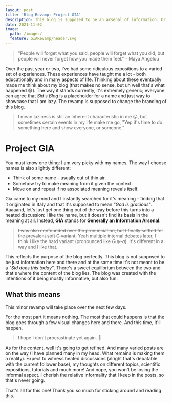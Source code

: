 ```yaml
---
layout: post
title: 'Blog Revamp: Project GIA'
description: This blog is supposed to be an arsenal of information. Or is it?
date: 2021-11-02
image:
  path: /images/
  feature: GIARevamp/header.svg
---
```


> "People will forget what you said, people will forget what you did, but people will never forget how you made them feel." - Maya Angelou

Over the past year or two, I've had some ridiculous expositions to a varied set of experiences. These experiences have taught me a lot - both educationally and in many aspects of life. Thinking about these eventually made me think about my blog (that makes no sense, but uh well that's what happened 😅). The way it stands currently, it's extremely generic; everyone can agree that *Sid's Blog* is a placeholder for a name and just way to showcase that I am lazy. The revamp is supposed to change the branding of this blog.

> I mean laziness is still an inherent characteristic in me 😛, but sometimes certain events in my life make me go, "Yep it's time to do something here and show everyone, or someone."

# Project GIA

You must know one thing: I am very picky with my names. The way I choose names is also slightly different:

- Think of some name - usually out of thin air.
- Somehow try to make meaning from it given the context.
- Move on and repeat if no associated meaning reveals itself.

Gia came to my mind and I instantly searched for it's meaning - finding that it originated in Italy and that it's supposed to mean *"God is gracious"*. Aaaaand, let's just get one thing out of the way before this turns into a heated discussion: I like the name, but it doesn't find its basis in the meaning at all. Instead, **GIA** stands for **Generally an Information Arsenal**.

> ~~I was also confounded over the pronunciation, but I finally settled for the prevalent soft G variant.~~ Yeah multiple internal debates later, I think I like the hard variant (pronounced like *Guy-a*). It's different in a way and I like that.

This reflects the purpose of the blog perfectly. This blog is not supposed to be just information here and there and at the same time it's not meant to be a *"Sid does this today"*. There's a sweet equilibrium between the two and that's where the content of the blog lies. The blog was created with the intentions of it being mostly informative, but also fun.

## What this means

This minor revamp will take place over the next few days.

For the most part it means nothing. The most that could happens is that the blog goes through a few visual changes here and there. And this time, it'll happen.

> I hope I don't procrastinate yet again. 😬

As for the content, well it's going to get refined. And many varied posts are on the way (I have planned many in my head. What remains is making them a reality). Expect to witness heated discussions (alright that's debatable with the current follower base), my thoughts on different topics, scientific expositions, tutorials and much more! And nope, you won't be losing the informal aspect. I cherish the relative informality that I keep in the posts, so that's never going.

That's all for this one! Thank you so much for sticking around and reading this.
